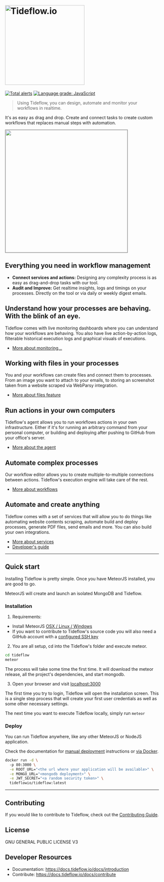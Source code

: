 # <a href='https://tideflow.io'><img src='https://raw.githubusercontent.com/tideflow-io/tideflow/b7d354c8d08d5934dcd2d351951eba29d84ed8dd/readme.jpg' width='260' alt='Tideflow.io'></a>

[![Total alerts](https://img.shields.io/lgtm/alerts/g/tideflow-io/tideflow.svg?logo=lgtm&logoWidth=18)](https://lgtm.com/projects/g/tideflow-io/tideflow/alerts/) [![Language grade: JavaScript](https://img.shields.io/lgtm/grade/javascript/g/tideflow-io/tideflow.svg?logo=lgtm&logoWidth=18)](https://lgtm.com/projects/g/tideflow-io/tideflow/context:javascript)

> Using Tideflow, you can design, automate and monitor your workflows in realtime.

It's as easy as drag and drop. Create and connect tasks to create custom
workflows that replaces manual steps with automation.

<img src="https://raw.githubusercontent.com/tideflow-io/tideflow-website/master/website/static/img/D43dLHRXsAIwXDs.jpg" height="400" style="border:1px solid gray;">

## Everything you need in workflow management

- **Connect services and actions:** Designing any complexity process is as easy as drag-and-drop tasks with our tool.
- **Audit and Improve:** Get realtime insights, logs and timings on your processes. Directly on the tool or via daily or weekly digest emails.

## Understand how your processes are behaving. With the blink of an eye.

Tideflow comes with live monitoring dashboards where you can understand how your
workflows are behaving. You also have live action-by-action logs, filterable
historical execution logs and graphical visuals of executions.

- [More about monitoring...](https://docs.tideflow.io/docs/monitor)

## Working with files in your processes

You and your workflows can create files and connect them to processes. From an
image you want to attach to your emails, to storing an screenshot taken from a
website scraped via WebParsy integration.

- [More about files feature](https://docs.tideflow.io/docs/files)

## Run actions in your own computers

Tideflow's agent allows you to run workflows actions in your own infrastructure.
Either if it's for running an arbitrary command from your personal computer, or
building and deploying after pushing to GitHub from your office's server.

- [More about the agent](https://github.com/tideflow-io/tideflow-agent)

## Automate complex processes

Our workflow editor allows you to create multiple-to-multiple connections
between actions. Tideflow's execution engine will take care of the rest.

- [More about workflows](https://docs.tideflow.io/docs/workflows-introduction)

## Automate and create anything

Tideflow comes with a set of services that will allow you to do things like
automating website contents scraping, automate build and deploy processes,
generate PDF files, send emails and more. You can also build your own
integrations.

- [More about services](https://docs.tideflow.io/docs/services-introduction)
- [Developer's guide](https://docs.tideflow.io/docs/developers)

---

## Quick start

Installing Tideflow is pretty simple. Once you have MeteorJS installed, you are
good to go.

MeteorJS will create and launch an isolated MongoDB and Tideflow.

### Installation

1. Requirements:

- Install MeteorJS [OSX / Linux / Windows](https://www.meteor.com/install)
- If you want to contribute to Tideflow's source code you will also need a
GitHub account with a [configured SSH key](https://help.github.com/articles/adding-a-new-ssh-key-to-your-github-account/)

2. You are all setup, cd into the Tideflow's folder and execute meteor.

```sh
cd tideflow
meteor
```

The process will take some time the first time. It will download the meteor
release, all the project's dependencies, and start mongodb.

3. Open your browser and visit [localhost:3000](http://localhost:3000)

The first time you try to login, Tideflow will open the installation
screen. This is a single step process that will create your first user
credentials as well as some other necessary settings.

The next time you want to execute Tideflow locally, simply run `meteor`

### Deploy

You can run Tideflow anywhere, like any other MeteorJS or NodeJS application.

Check the documentation for [manual deployment](https://docs.tideflow.io/docs/sysadmin-deploying)
instructions or [via Docker](https://docs.tideflow.io/docs/sysadmin-deploying-docker).

```bash
docker run -d \ 
  -p 80:3000 \
  -e ROOT_URL="<the url where your application will be available>" \
  -e MONGO_URL="<mongodb deployment>" \
  -e JWT_SECRET="<a random security token>" \
  tideflowio/tideflow:latest
```

---

## Contributing

If you would like to contribute to Tideflow, check out the
[Contributing Guide](https://docs.tideflow.io/docs/contribute).

## License

GNU GENERAL PUBLIC LICENSE V3

## Developer Resources

- Documentation: https://docs.tideflow.io/docs/introduction
- Contribute: https://docs.tideflow.io/docs/contribute

